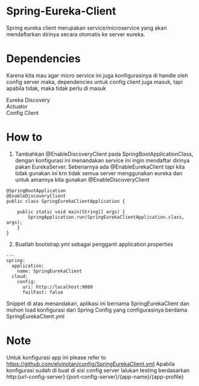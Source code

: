 # Spring-Eureka-Client
Spring eureka client merupakan service/microservice yang akan mendaftarkan dirinya secara otomatis ke server eureka.

# Dependencies
Karena kita mau agar micro service ini juga konfigurasinya di handle oleh config server maka, dependencies untuk config client juga masuk, tapi apabila tidak, maka tidak perlu di masuk

Eureka Discovery</br>
Actuator</br>
Config Client</br>

# How to
1. Tambahkan @EnableDiscoveryClient pada SpringBootApplicationClass, dengan konfigurasi ini menandakan service ini ingin mendaftar dirinya pakan EurekaServer. Sebenarnya ada @EnableEurekaClient tapi kita tidak gunakan ini krn tidak semua server menggunakan eureka dan untuk amannya kita gunakan @EnableDiscoveryClient
```
@SpringBootApplication
@EnableDiscoveryClient
public class SpringEurekaClientApplication {

	public static void main(String[] args) {
		SpringApplication.run(SpringEurekaClientApplication.class, args);
	}
}
```
2. Buatlah bootstrap.yml sebagai pengganti application.properties
```
--- 
spring:
  application:
    name: SpringEurekaClient
  cloud:
    config:
      uri: http://localhost:9080
      failFast: false
```
Snippet di atas menandakan, aplikasi ini bernama SpringEurekaClient dan mohon load konfigurasi dari Spring Config yang configurasinya berdama SpringEurekaClient.yml

# Note
Untuk konfigurasi app ini please refer to https://github.com/elvinotan/config/SpringEurekaClient.yml
Apabila konfigurasi sudah di buat di sisi config server lalukan testing berdasarkan http:{url-config-server}:{port-config-server}/{app-name}/{app-profile}
